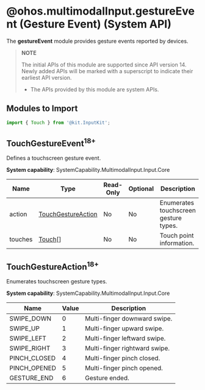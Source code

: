 # @ohos.multimodalInput.gestureEvent (Gesture Event) (System API)

<!--Kit: Input Kit-->
<!--Subsystem: MultimodalInput-->
<!--Owner: @zhaoxueyuan-->
<!--Designer: @hanruofei-->
<!--Tester: @Lyuxin-->
<!--Adviser: @Brilliantry_Rui-->

The **gestureEvent** module provides gesture events reported by devices.

>  **NOTE**
>
> The initial APIs of this module are supported since API version 14. Newly added APIs will be marked with a superscript to indicate their earliest API version.
>
> - The APIs provided by this module are system APIs.

## Modules to Import

```js
import { Touch } from '@kit.InputKit';
```

## TouchGestureEvent<sup>18+</sup>

Defines a touchscreen gesture event.

**System capability**: SystemCapability.MultimodalInput.Input.Core

| Name              | Type                     | Read-Only| Optional| Description            |
| ------------------ | ------------------------- | ---- | ---- | ---------------- |
| action | [TouchGestureAction](#touchgestureaction18) | No  | No  | Enumerates touchscreen gesture types.|
| touches | [Touch](js-apis-touchevent.md#touch)[] | No| No| Touch point information.|

## TouchGestureAction<sup>18+</sup>

Enumerates touchscreen gesture types.

**System capability**: SystemCapability.MultimodalInput.Input.Core

| Name           | Value | Description            |
| --------------- | --- | --------------- |
| SWIPE_DOWN | 0   | Multi-finger downward swipe.  |
| SWIPE_UP | 1   | Multi-finger upward swipe.  |
| SWIPE_LEFT | 2   | Multi-finger leftward swipe.  |
| SWIPE_RIGHT | 3   | Multi-finger rightward swipe.  |
| PINCH_CLOSED | 4   | Multi-finger pinch closed.      |
| PINCH_OPENED | 5   | Multi-finger pinch opened.      |
| GESTURE_END | 6   | Gesture ended.      |
